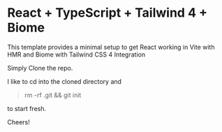 # React + TypeScript + Tailwind 4 + Biome

This template provides a minimal setup to get React working in Vite with HMR and Biome with Tailwind CSS 4 Integration

Simply Clone the repo.  

I like to cd into the cloned directory and 

>rm -rf .git && git init

to start fresh.

Cheers!
